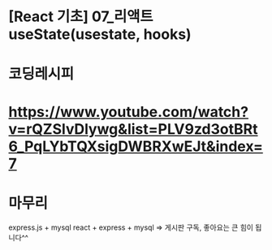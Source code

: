 # [React 기초] 07_리액트 useState(usestate, hooks)

# 코딩레시피

# https://www.youtube.com/watch?v=rQZSlvDlywg&list=PLV9zd3otBRt6_PqLYbTQXsigDWBRXwEJt&index=7

# 마무리
express.js + mysql 
react + express + mysql => 게시판 
구독, 좋아요는 큰 힘이 됩니다^^
